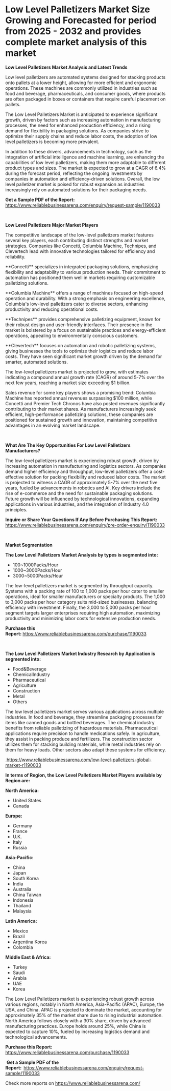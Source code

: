 <p><h1>Low Level Palletizers Market Size Growing and Forecasted for period from 2025 - 2032 and provides complete market analysis of this market</h1></p><p><strong>Low Level Palletizers Market Analysis and Latest Trends</strong></p>
<p><p>Low level palletizers are automated systems designed for stacking products onto pallets at a lower height, allowing for more efficient and ergonomic operations. These machines are commonly utilized in industries such as food and beverage, pharmaceuticals, and consumer goods, where products are often packaged in boxes or containers that require careful placement on pallets.</p><p>The Low Level Palletizers Market is anticipated to experience significant growth, driven by factors such as increasing automation in manufacturing processes, the need for enhanced production efficiency, and a rising demand for flexibility in packaging solutions. As companies strive to optimize their supply chains and reduce labor costs, the adoption of low level palletizers is becoming more prevalent.</p><p>In addition to these drivers, advancements in technology, such as the integration of artificial intelligence and machine learning, are enhancing the capabilities of low level palletizers, making them more adaptable to different product types and sizes. The market is expected to grow at a CAGR of 6.4% during the forecast period, reflecting the ongoing investments by companies in automation and efficiency-driven solutions. Overall, the low level palletizer market is poised for robust expansion as industries increasingly rely on automated solutions for their packaging needs.</p></p>
<p><strong>Get a Sample PDF of the Report:&nbsp;</strong> <a href="https://www.reliablebusinessarena.com/enquiry/request-sample/1190033?utm_campaign=3014&utm_medium=2&utm_source=Github&utm_content=ia&utm_term=30032025&utm_id=low-level-palletizers">https://www.reliablebusinessarena.com/enquiry/request-sample/1190033</a></p>
<p>&nbsp;</p>
<p><strong>Low Level Palletizers Major Market Players</strong></p>
<p><p>The competitive landscape of the low-level palletizers market features several key players, each contributing distinct strengths and market strategies. Companies like Concetti, Columbia Machine, Technipes, and Clevertech lead with innovative technologies tailored for efficiency and reliability.</p><p>**Concetti** specializes in integrated packaging solutions, emphasizing flexibility and adaptability to various production needs. Their commitment to automation has positioned them well in markets requiring customizable palletizing solutions. </p><p>**Columbia Machine** offers a range of machines focused on high-speed operation and durability. With a strong emphasis on engineering excellence, Columbia's low-level palletizers cater to diverse sectors, enhancing productivity and reducing operational costs.</p><p>**Technipes** provides comprehensive palletizing equipment, known for their robust design and user-friendly interfaces. Their presence in the market is bolstered by a focus on sustainable practices and energy-efficient operations, appealing to environmentally conscious customers.</p><p>**Clevertech** focuses on automation and robotic palletizing systems, giving businesses the tools to optimize their logistics and reduce labor costs. They have seen significant market growth driven by the demand for smarter, automated solutions.</p><p>The low-level palletizers market is projected to grow, with estimates indicating a compound annual growth rate (CAGR) of around 5-7% over the next few years, reaching a market size exceeding $1 billion. </p><p>Sales revenue for some key players shows a promising trend: Columbia Machine has reported annual revenues surpassing $100 million, while Concetti and Premier Tech Chronos have also posted revenues significantly contributing to their market shares. As manufacturers increasingly seek efficient, high-performance palletizing solutions, these companies are positioned for sustained growth and innovation, maintaining competitive advantages in an evolving market landscape.</p></p>
<p>&nbsp;</p>
<p><strong>What Are The Key Opportunities For Low Level Palletizers Manufacturers?</strong></p>
<p><p>The low-level palletizers market is experiencing robust growth, driven by increasing automation in manufacturing and logistics sectors. As companies demand higher efficiency and throughput, low-level palletizers offer a cost-effective solution for packing flexibility and reduced labor costs. The market is projected to witness a CAGR of approximately 5-7% over the next five years, fueled by advancements in robotics and AI. Key drivers include the rise of e-commerce and the need for sustainable packaging solutions. Future growth will be influenced by technological innovations, expanding applications in various industries, and the integration of Industry 4.0 principles.</p></p>
<p><strong>Inquire or Share Your Questions If Any Before Purchasing This Report:</strong> <a href="https://www.reliablebusinessarena.com/enquiry/pre-order-enquiry/1190033?utm_campaign=3014&utm_medium=2&utm_source=Github&utm_content=ia&utm_term=30032025&utm_id=low-level-palletizers">https://www.reliablebusinessarena.com/enquiry/pre-order-enquiry/1190033</a></p>
<p>&nbsp;</p>
<p><strong>Market Segmentation</strong></p>
<p><strong>The Low Level Palletizers Market Analysis by types is segmented into:</strong></p>
<p><ul><li>100~1000Packs/Hour</li><li>1000~3000Packs/Hour</li><li>3000~5000Packs/Hour</li></ul></p>
<p><p>The low-level palletizers market is segmented by throughput capacity. Systems with a packing rate of 100 to 1,000 packs per hour cater to smaller operations, ideal for smaller manufacturers or specialty products. The 1,000 to 3,000 packs per hour category suits mid-sized businesses, balancing efficiency with investment. Finally, the 3,000 to 5,000 packs per hour segment targets larger enterprises requiring high automation, maximizing productivity and minimizing labor costs for extensive production needs.</p></p>
<p><strong>Purchase this Report:&nbsp;</strong><a href="https://www.reliablebusinessarena.com/purchase/1190033?utm_campaign=3014&utm_medium=2&utm_source=Github&utm_content=ia&utm_term=30032025&utm_id=low-level-palletizers">https://www.reliablebusinessarena.com/purchase/1190033</a></p>
<p>&nbsp;</p>
<p><strong>The Low Level Palletizers Market Industry Research by Application is segmented into:</strong></p>
<p><ul><li>Food&Beverage</li><li>ChemicalIndustry</li><li>Pharmaceutical</li><li>Agriculture</li><li>Construction</li><li>Metal</li><li>Others</li></ul></p>
<p><p>The low level palletizers market serves various applications across multiple industries. In food and beverage, they streamline packaging processes for items like canned goods and bottled beverages. The chemical industry benefits from reliable palletizing of hazardous materials. Pharmaceutical applications require precision to handle medications safely. In agriculture, they assist in packing produce and fertilizers. The construction sector utilizes them for stacking building materials, while metal industries rely on them for heavy loads. Other sectors also adapt these systems for efficiency.</p></p>
<p><a href="https://www.reliablebusinessarena.com/low-level-palletizers-global-market-r1190033?utm_campaign=3014&utm_medium=2&utm_source=Github&utm_content=ia&utm_term=30032025&utm_id=low-level-palletizers">&nbsp;https://www.reliablebusinessarena.com/low-level-palletizers-global-market-r1190033</a></p>
<p><strong>In terms of Region, the Low Level Palletizers Market Players available by Region are:</strong></p>
<p>
    <p> <strong> North America: </strong>
        <ul>
            <li>United States</li>
            <li>Canada</li>
        </ul>
        </p> 
    <p> <strong> Europe: </strong>
        <ul>
            <li>Germany</li>
            <li>France</li>
            <li>U.K.</li>
            <li>Italy</li>
            <li>Russia</li>
        </ul>
        </p> 
    <p> <strong> Asia-Pacific: </strong>
        <ul>
            <li>China</li>
            <li>Japan</li>
            <li>South Korea</li>
            <li>India</li>
            <li>Australia</li>
            <li>China Taiwan</li>
            <li>Indonesia</li>
            <li>Thailand</li>
            <li>Malaysia</li>
        </ul>
        </p> 
    <p> <strong> Latin America: </strong>
        <ul>
            <li>Mexico</li>
            <li>Brazil</li>
            <li>Argentina Korea</li>
            <li>Colombia</li>
        </ul>
        </p> 
    <p> <strong> Middle East & Africa: </strong>
        <ul>
            <li>Turkey</li>
            <li>Saudi</li>
            <li>Arabia</li>
            <li>UAE</li>
            <li>Korea</li>
        </ul>
    </p>
    </p>
<p><p>The Low Level Palletizers market is experiencing robust growth across various regions, notably in North America, Asia-Pacific (APAC), Europe, the USA, and China. APAC is projected to dominate the market, accounting for approximately 35% of the market share due to rising industrial automation. North America follows closely with a 30% share, driven by advanced manufacturing practices. Europe holds around 25%, while China is expected to capture 10%, fueled by increasing logistics demand and technological advancements.</p></p>
<p><strong>Purchase this Report: </strong><a href="https://www.reliablebusinessarena.com/purchase/1190033?utm_campaign=3014&utm_medium=2&utm_source=Github&utm_content=ia&utm_term=30032025&utm_id=low-level-palletizers">https://www.reliablebusinessarena.com/purchase/1190033</a></p>
<p>&nbsp;<strong>Get a Sample PDF of the Report:&nbsp;&nbsp;</strong><a href="https://www.reliablebusinessarena.com/enquiry/request-sample/1190033?utm_campaign=3014&utm_medium=2&utm_source=Github&utm_content=ia&utm_term=30032025&utm_id=low-level-palletizers">https://www.reliablebusinessarena.com/enquiry/request-sample/1190033</a></p>
<p><strong></strong></p>
<p>Check more reports on <a href="https://www.reliablebusinessarena.com/?utm_campaign=3014&utm_medium=2&utm_source=Github&utm_content=ia&utm_term=30032025&utm_id=low-level-palletizers">https://www.reliablebusinessarena.com/</a></p>